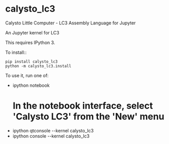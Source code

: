 # calysto_lc3

Calysto Little Computer - LC3 Assembly Language for Jupyter 

An Jupyter kernel for LC3

This requires IPython 3.

To install::

    pip install calysto_lc3
    python -m calysto_lc3.install

To use it, run one of:

* ipython notebook
  # In the notebook interface, select 'Calysto LC3' from the 'New' menu
* ipython qtconsole --kernel calysto_lc3
* ipython console --kernel calysto_lc3

